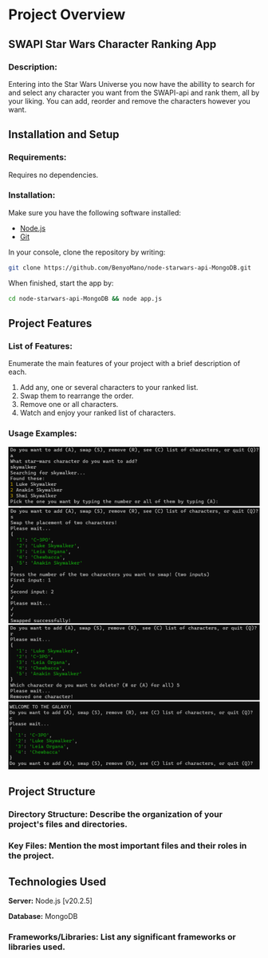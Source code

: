 # Project Overview
## SWAPI Star Wars Character Ranking App
### Description: 
Entering into the Star Wars Universe you now have the abillity to search for and select any character you want from the SWAPI-api and rank them, all by your liking. You can add, reorder and remove the characters however you want. 
## Installation and Setup
### Requirements:
Requires no dependencies.

### Installation: 
Make sure you have the following software installed:

- [Node.js](https://nodejs.org/)
- [Git](https://git-scm.com/)

In your console, clone the repository by writing:
```bash
git clone https://github.com/BenyoMano/node-starwars-api-MongoDB.git
```
When finished, start the app by:
````bash
cd node-starwars-api-MongoDB && node app.js
````

## Project Features
### List of Features: 
Enumerate the main features of your project with a brief description of each.
1. Add any, one or several characters to your ranked list.
2. Swap them to rearrange the order.
3. Remove one or all characters.
4. Watch and enjoy your ranked list of characters.

### Usage Examples:
![Alt text](image-3.png)
![Alt text](image-4.png)
![Alt text](image-5.png)
![Alt text](image.png)

## Project Structure
### Directory Structure: Describe the organization of your project's files and directories.

### Key Files: Mention the most important files and their roles in the project.

## Technologies Used
**Server:** Node.js [v20.2.5]

**Database:** MongoDB 
### Frameworks/Libraries: List any significant frameworks or libraries used.